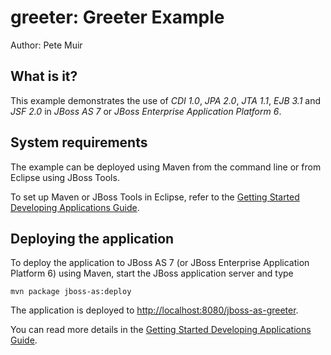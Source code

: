 greeter: Greeter Example
========================
Author: Pete Muir

What is it?
-----------

This example demonstrates the use of *CDI 1.0*, *JPA 2.0*, *JTA 1.1*, *EJB 3.1* and *JSF 2.0* in 
*JBoss AS 7* or *JBoss Enterprise Application Platform 6*.

System requirements
-------------------

The example can be deployed using Maven from the command line or from Eclipse using
JBoss Tools.

To set up Maven or JBoss Tools in Eclipse, refer to the 
<a href="https://docs.jboss.org/author/display/AS71/Getting+Started+Developing+Applications+Guide" title="Getting Started Developing Applications Guide">Getting Started Developing Applications Guide</a>.

Deploying the application
-------------------------

To deploy the application to JBoss AS 7 (or JBoss Enterprise Application Platform 6) using Maven, start the JBoss application server and type

    mvn package jboss-as:deploy

The application is deployed to <http://localhost:8080/jboss-as-greeter>. 

You can read more details in the 
<a href="https://docs.jboss.org/author/display/AS71/Getting+Started+Developing+Applications+Guide" title="Getting Started Developing Applications Guide">Getting Started Developing Applications Guide</a>.